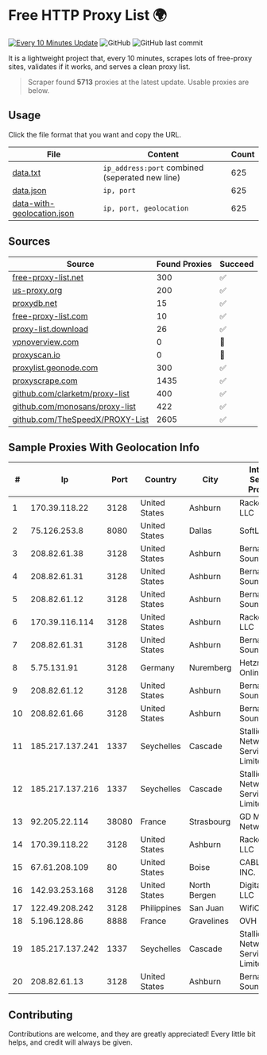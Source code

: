 
# Free HTTP Proxy List 🌍

[![Every 10 Minutes Update](https://github.com/mertguvencli/http-proxy-list/actions/workflows/main.yml/badge.svg?branch=main)](https://github.com/mertguvencli/http-proxy-list/actions/workflows/main.yml)
![GitHub](https://img.shields.io/github/license/mertguvencli/http-proxy-list)
![GitHub last commit](https://img.shields.io/github/last-commit/mertguvencli/http-proxy-list)

It is a lightweight project that, every 10 minutes, scrapes lots of free-proxy sites, validates if it works, and serves a clean proxy list.


> Scraper found **5713** proxies at the latest update. Usable proxies are below.

## Usage

Click the file format that you want and copy the URL.


|File|Content|Count|
|----|-------|-----|
|[data.txt](https://raw.githubusercontent.com/mertguvencli/http-proxy-list/main/proxy-list/data.txt)|`ip_address:port` combined (seperated new line)|625|
|[data.json](https://raw.githubusercontent.com/mertguvencli/http-proxy-list/main/proxy-list/data.json)|`ip, port`|625|
|[data-with-geolocation.json](https://raw.githubusercontent.com/mertguvencli/http-proxy-list/main/proxy-list/data-with-geolocation.json)|`ip, port, geolocation`|625|

## Sources

|Source|Found Proxies|Succeed|
|------|-------------|-------|
|[free-proxy-list.net](https://free-proxy-list.net)|300|✅|
|[us-proxy.org](https://www.us-proxy.org)|200|✅|
|[proxydb.net](http://proxydb.net)|15|✅|
|[free-proxy-list.com](https://free-proxy-list.com/?page=&port=&type%5B%5D=http&type%5B%5D=https&up_time=0&search=Search)|10|✅|
|[proxy-list.download](https://www.proxy-list.download/HTTP)|26|✅|
|[vpnoverview.com](https://vpnoverview.com/privacy/anonymous-browsing/free-proxy-servers)|0|🚫|
|[proxyscan.io](https://www.proxyscan.io)|0|🚫|
|[proxylist.geonode.com](https://proxylist.geonode.com/api/proxy-list?limit=300&page=1&sort_by=lastChecked&sort_type=desc&protocols=http,https)|300|✅|
|[proxyscrape.com](https://api.proxyscrape.com/v2/?request=displayproxies&protocol=http&timeout=10000&country=all&ssl=all&anonymity=all)|1435|✅|
|[github.com/clarketm/proxy-list](https://raw.githubusercontent.com/clarketm/proxy-list/master/proxy-list-raw.txt)|400|✅|
|[github.com/monosans/proxy-list](https://raw.githubusercontent.com/monosans/proxy-list/main/proxies/http.txt)|422|✅|
|[github.com/TheSpeedX/PROXY-List](https://raw.githubusercontent.com/TheSpeedX/PROXY-List/master/http.txt)|2605|✅|


## Sample Proxies With Geolocation Info

|#|Ip|Port|Country|City|Internet Service Provider|
|-|--|----|-------|----|-------------------------|
|1|170.39.118.22|3128|United States|Ashburn|Rackdog, LLC|
|2|75.126.253.8|8080|United States|Dallas|SoftLayer|
|3|208.82.61.38|3128|United States|Ashburn|Bernardi Sounds|
|4|208.82.61.31|3128|United States|Ashburn|Bernardi Sounds|
|5|208.82.61.12|3128|United States|Ashburn|Bernardi Sounds|
|6|170.39.116.114|3128|United States|Ashburn|Rackdog, LLC|
|7|208.82.61.31|3128|United States|Ashburn|Bernardi Sounds|
|8|5.75.131.91|3128|Germany|Nuremberg|Hetzner Online GmbH|
|9|208.82.61.12|3128|United States|Ashburn|Bernardi Sounds|
|10|208.82.61.66|3128|United States|Ashburn|Bernardi Sounds|
|11|185.217.137.241|1337|Seychelles|Cascade|Stallion Network Services Limited|
|12|185.217.137.216|1337|Seychelles|Cascade|Stallion Network Services Limited|
|13|92.205.22.114|38080|France|Strasbourg|GD MASS Network|
|14|170.39.118.22|3128|United States|Ashburn|Rackdog, LLC|
|15|67.61.208.109|80|United States|Boise|CABLE ONE, INC.|
|16|142.93.253.168|3128|United States|North Bergen|DigitalOcean, LLC|
|17|122.49.208.242|3128|Philippines|San Juan|WifiCity, Inc|
|18|5.196.128.86|8888|France|Gravelines|OVH SAS|
|19|185.217.137.242|1337|Seychelles|Cascade|Stallion Network Services Limited|
|20|208.82.61.13|3128|United States|Ashburn|Bernardi Sounds|



## Contributing

Contributions are welcome, and they are greatly appreciated! Every
little bit helps, and credit will always be given.

